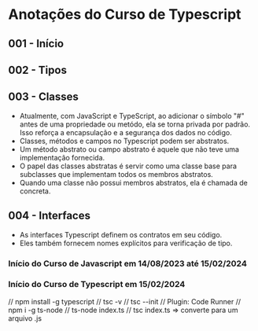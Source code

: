 # Anotações do Curso de Typescript

## 001 - Início

## 002 - Tipos

## 003 - Classes

- Atualmente, com JavaScript e TypeScript, ao adicionar o símbolo "#" antes de uma propriedade ou metódo, ela se torna privada por padrão. Isso reforça a encapsulação e a segurança dos dados no código.
- Classes, métodos e campos no Typescript podem ser abstratos.
- Um método abstrato ou campo abstrato é aquele que não teve uma implementação fornecida.
- O papel das classes abstratas é servir como uma classe base para subclasses que implementam todos os membros abstratos.
- Quando uma classe não possui membros abstratos, ela é chamada de concreta.

## 004 - Interfaces
 
- As interfaces Typescript definem os contratos em seu código.
- Eles também fornecem nomes explícitos para verificação de tipo.

### Início do Curso de Javascript em 14/08/2023 até 15/02/2024

### Início do Curso de Typescript em 15/02/2024

// npm install -g typescript
// tsc -v
// tsc --init
// Plugin: Code Runner
// npm i -g ts-node
// ts-node index.ts
// tsc index.ts => converte para um arquivo .js